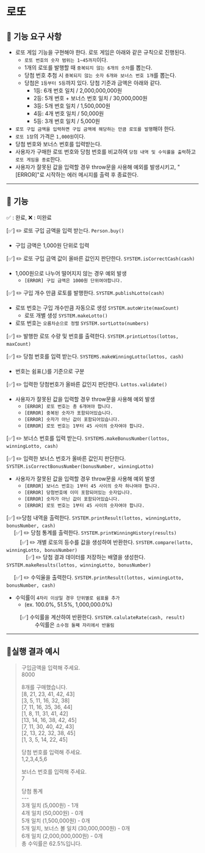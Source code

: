 # 로또

## 📜 기능 요구 사항
- 로또 게임 기능을 구현해야 한다. 로또 게임은 아래와 같은 규칙으로 진행된다.
  - `로또 번호의 숫자 범위는 1~45까지`이다.
  - 1개의 로또를 발행할 때 `중복되지 않는 6개의 숫자`를 뽑는다.
  - 당첨 번호 추첨 시 `중복되지 않는 숫자 6개와 보너스 번호 1개`를 뽑는다.
  - 당첨은 `1등부터 5등`까지 있다. 당첨 기준과 금액은 아래와 같다.
      - 1등: 6개 번호 일치 / 2,000,000,000원
      - 2등: 5개 번호 + 보너스 번호 일치 / 30,000,000원
      - 3등: 5개 번호 일치 / 1,500,000원
      - 4등: 4개 번호 일치 / 50,000원
      - 5등: 3개 번호 일치 / 5,000원
- `로또 구입 금액을 입력하면 구입 금액에 해당하는 만큼 로또를 발행`해야 한다.
- `로또 1장`의 가격은 `1,000원`이다.
- 당첨 번호와 보너스 번호를 입력받는다.
- 사용자가 구매한 로또 번호와 당첨 번호를 비교하여 `당첨 내역 및 수익률을 출력`하고 `로또 게임을 종료`한다.
- 사용자가 잘못된 값을 입력할 경우 throw문을 사용해 예외를 발생시키고, "[ERROR]"로 시작하는 에러 메시지를 출력 후 종료한다.
---

## 📜 기능
✅ : 완료,  ❌ : 미완료  
  
[✅] ✏️ 로또 구입 금액을 입력 받는다. `Person.buy()`
- 구입 금액은 1,000원 단위로 입력

[✅] ✏️ 로또 구입 금액 값이 올바른 값인지 판단한다. `SYSTEM.isCorrectCash(cash)`
- 1,000원으로 나누어 떨어지지 않는 경우 예외 발생
  - `[ERROR] 구입 금액은 1000원 단위여야합니다.`

[✅] ✏️ 구입 개수 만큼 로토를 발행한다. `SYSTEM.publishLotto(cash)` 
- 로또 번호는 구입 개수만큼 자동으로 생성 `SYSTEM.autoWrite(maxCount)`
  - 로또 개별 생성 `SYSTEM.makeLotto()`
- 로또 번호는 `오름차순으로 정렬` `SYSTEM.sortLotto(numbers)`

[✅] ✏️ 발행한 로또 수량 및 번호를 출력한다. `SYSTEM.printLottos(lottos, maxCount)`

    
[✅] ✏️ 당첨 번호를 입력 받는다. `SYSTEMS.makeWinningLotto(lottos, cash)` 
- 번호는 쉼표(,)를 기준으로 구분  
  
[✅] ✏️ 입력한 당첨번호가 올바른 값인지 판단한다. `Lottos.validate()`
- 사용자가 잘못된 값을 입력할 경우 throw문을 사용해 예외 발생  
  - `[ERROR] 로또 번호는 총 6개여야 합니다.`
  - `[ERROR] 중복된 숫자가 포함되어있습니다.`
  - `[ERROR] 숫자가 아닌 값이 포함되어있습니다.`
  - `[ERROR] 로또 번호는 1부터 45 사이의 숫자여야 합니다.`
  
[✅] ✏️ 보너스 번호를 입력 받는다. `SYSTEMS.makeBonusNumber(lottos, winningLotto, cash)`

[✅] ✏️ 입력한 보너스 번호가 올바른 값인지 판단한다. `SYSTEM.isCorrectBonusNumber(bonusNumber, winningLotto)`
- 사용자가 잘못된 값을 입력할 경우 throw문을 사용해 예외 발생
  - `[ERROR] 보너스 번호는 1부터 45 사이의 숫자 하나여야 합니다.`
  - `[ERROR] 당첨번호에 이미 포함되어있는 숫자입니다.`
  - `[ERROR] 숫자가 아닌 값이 포함되어있습니다.`
  - `[ERROR] 로또 번호는 1부터 45 사이의 숫자여야 합니다.`

[✅] ✏️당첨 내역을 출력한다. `SYSTEM.printResult(lottos, winningLotto, bonusNumber, cash)`  
 &nbsp;&nbsp;&nbsp;&nbsp; [✅] ✏️ 당첨 통계를 출력한다. `SYSTEM.printWinningHistory(results)`  
&nbsp;&nbsp;&nbsp;&nbsp;&nbsp;&nbsp;&nbsp;&nbsp; [✅] ✏️  개별 로또의 등수를 값을 생성하여 반환한다. `SYSTEM.compare(lotto, winningLotto, bonusNumber)`  
&nbsp;&nbsp;&nbsp;&nbsp;&nbsp;&nbsp;&nbsp;&nbsp;&nbsp;&nbsp;&nbsp;&nbsp; [✅] ✏️ 당첨 결과 데이터를 저장하는 배열을 생성한다. `SYSTEM.makeResults(lottos, winningLotto, bonusNumber)`  



 &nbsp;&nbsp;&nbsp;&nbsp; [✅] ✏️ 수익율을 출력한다. `SYSTEM.printResult(lottos, winningLotto, bonusNumber, cash)`
- 수익률이 `4자리 이상일 경우 단위별로 쉼표를 추가`
  - (ex. 100.0%, 51.5%, 1,000,000.0%)  

&nbsp;&nbsp;&nbsp;&nbsp;&nbsp;&nbsp;&nbsp;&nbsp; [✅] 수익률을 계산하여 반환한다. `SYSTEM.calulateRate(cash, result)`  
&nbsp;&nbsp;&nbsp;&nbsp;&nbsp;&nbsp;&nbsp;&nbsp;&nbsp;&nbsp;&nbsp;&nbsp;&nbsp;&nbsp;&nbsp;&nbsp;&nbsp;&nbsp; 수익률은 `소수점 둘째 자리에서 반올림` 

---  
## 📜실행 결과 예시
> 구입금액을 입력해 주세요.  
8000  
>  
> 8개를 구매했습니다.  
> [8, 21, 23, 41, 42, 43]  
> [3, 5, 11, 16, 32, 38]  
> [7, 11, 16, 35, 36, 44]  
> [1, 8, 11, 31, 41, 42]  
> [13, 14, 16, 38, 42, 45]  
> [7, 11, 30, 40, 42, 43]  
> [2, 13, 22, 32, 38, 45]  
> [1, 3, 5, 14, 22, 45]  
>   
> 당첨 번호를 입력해 주세요.  
> 1,2,3,4,5,6  
>   
> 보너스 번호를 입력해 주세요.  
> 7  
>   
> 당첨 통계  
> &#45;&#45;&#45;   
> 3개 일치 (5,000원) - 1개  
> 4개 일치 (50,000원) - 0개  
> 5개 일치 (1,500,000원) - 0개  
> 5개 일치, 보너스 볼 일치 (30,000,000원) - 0개  
> 6개 일치 (2,000,000,000원) - 0개  
> 총 수익률은 62.5%입니다.  